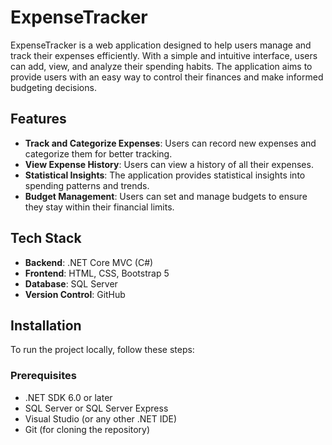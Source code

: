# ExpenseTracker

ExpenseTracker is a web application designed to help users manage and track their expenses efficiently. With a simple and intuitive interface, users can add, view, and analyze their spending habits. The application aims to provide users with an easy way to control their finances and make informed budgeting decisions.

## Features

- **Track and Categorize Expenses**: Users can record new expenses and categorize them for better tracking.
- **View Expense History**: Users can view a history of all their expenses.
- **Statistical Insights**: The application provides statistical insights into spending patterns and trends.
- **Budget Management**: Users can set and manage budgets to ensure they stay within their financial limits.

## Tech Stack

- **Backend**: .NET Core MVC (C#)
- **Frontend**: HTML, CSS, Bootstrap 5
- **Database**: SQL Server
- **Version Control**: GitHub

## Installation

To run the project locally, follow these steps:

### Prerequisites

- .NET SDK 6.0 or later
- SQL Server or SQL Server Express
- Visual Studio (or any other .NET IDE)
- Git (for cloning the repository)

